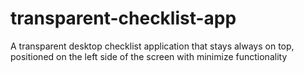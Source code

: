 # transparent-checklist-app
A transparent desktop checklist application that stays always on top, positioned on the left side of the screen with minimize functionality
